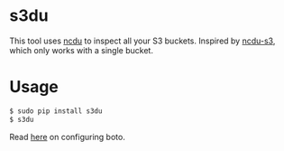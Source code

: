 # s3du

This tool uses [ncdu][1] to inspect all your S3 buckets.
Inspired by [ncdu-s3][2], which only works with a single bucket.

# Usage

```bash
$ sudo pip install s3du
$ s3du
```

Read [here][3] on configuring boto.

[1]: http://dev.yorhel.nl/ncdu
[2]: https://github.com/EverythingMe/ncdu-s3
[3]: https://boto3.amazonaws.com/v1/documentation/api/latest/guide/configuration.html
